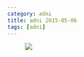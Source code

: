 ```yaml
---
category: adni
title: adni 2015-05-06
tags: [adni]
---
```

<figure>
    <a href="{{ production_url }}/spins/assets/images/adni/15-05-06_ADNI_QC_ZHH.png"><img src="{{ production_url }}/spins/assets/images/adni/15-05-06_ADNI_QC_ZHH.png"></a>
</figure>

